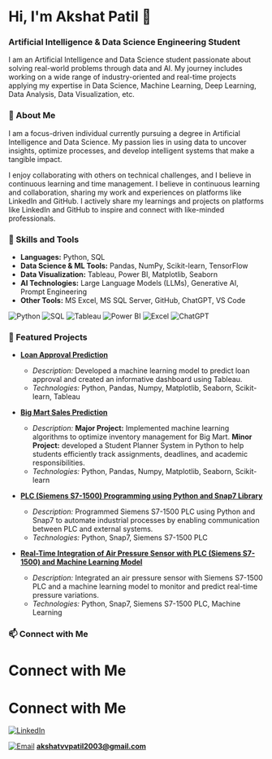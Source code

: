 # Hi, I'm Akshat Patil 👋
### Artificial Intelligence & Data Science Engineering Student
I am an Artificial Intelligence and Data Science student passionate about solving real-world problems through data and AI. My journey includes working on a wide range of industry-oriented and real-time projects applying my expertise in Data Science, Machine Learning, Deep Learning, Data Analysis, Data Visualization, etc.

### 🌟 About Me
I am a focus-driven individual currently pursuing a degree in Artificial Intelligence and Data Science. My passion lies in using data to uncover insights, optimize processes, and develop intelligent systems that make a tangible impact.

I enjoy collaborating with others on technical challenges, and I believe in continuous learning and time management. I believe in continuous learning and collaboration, sharing my work and experiences on platforms like LinkedIn and GitHub.
I actively share my learnings and projects on platforms like LinkedIn and GitHub to inspire and connect with like-minded professionals.

### 🚀 Skills and Tools

- **Languages:** Python, SQL
- **Data Science & ML Tools:** Pandas, NumPy, Scikit-learn, TensorFlow
- **Data Visualization:** Tableau, Power BI, Matplotlib, Seaborn
- **AI Technologies:** Large Language Models (LLMs), Generative AI, Prompt Engineering
- **Other Tools:** MS Excel, MS SQL Server, GitHub, ChatGPT, VS Code

![Python](https://img.shields.io/badge/Python-3776AB?style=for-the-badge&logo=python&logoColor=white)
![SQL](https://img.shields.io/badge/SQL-4479A1?style=for-the-badge&logo=postgresql&logoColor=white)
![Tableau](https://img.shields.io/badge/Tableau-E97627?style=for-the-badge&logo=tableau&logoColor=white)
![Power BI](https://img.shields.io/badge/Power%20BI-F2C811?style=for-the-badge&logo=powerbi&logoColor=white)
![Excel](https://img.shields.io/badge/Microsoft%20Excel-217346?style=for-the-badge&logo=microsoftexcel&logoColor=white)
![ChatGPT](https://img.shields.io/badge/ChatGPT-412991?style=for-the-badge&logo=openai&logoColor=white)


### 📂 Featured Projects
  
- **[Loan Approval Prediction](https://github.com/akshat-patil/Technokraft-Internship)**  
  - *Description:* Developed a machine learning model to predict loan approval and created an informative dashboard using Tableau.
  - *Technologies:* Python, Pandas, Numpy, Matplotlib, Seaborn, Scikit-learn, Tableau

- **[Big Mart Sales Prediction](https://github.com/akshat-patil/Academor-Internship)**  
  - *Description:* 
**Major Project:** Implemented machine learning algorithms to optimize inventory management for Big Mart.
**Minor Project:** developed a Student Planner System in Python to help students efficiently track assignments, deadlines, and academic responsibilities.
  - *Technologies:* Python, Pandas, Numpy, Matplotlib, Seaborn, Scikit-learn

- **[PLC (Siemens S7-1500) Programming using Python and Snap7 Library](https://github.com/akshat-patil/TDK-Internship)**  
  - *Description:* Programmed Siemens S7-1500 PLC using Python and Snap7 to automate industrial processes by enabling communication between PLC and external systems.
  - *Technologies:* Python, Snap7, Siemens S7-1500 PLC

- **[Real-Time Integration of Air Pressure Sensor with PLC (Siemens S7-1500) and Machine Learning Model](https://github.com/akshat-patil/TDK-Internship)**  
  - *Description:* Integrated an air pressure sensor with Siemens S7-1500 PLC and a machine learning model to monitor and predict real-time pressure variations.
  - *Technologies:* Python, Snap7, Siemens S7-1500 PLC, Machine Learning



### 📫 Connect with Me

# Connect with Me
# Connect with Me

[![LinkedIn](https://img.shields.io/badge/LinkedIn-0077B5?style=for-the-badge&logo=linkedin&logoColor=white)](https://www.linkedin.com/in/akshat-patil-468564283/)

[![Email](https://img.shields.io/badge/Email-D14836?style=for-the-badge&logo=gmail&logoColor=white)](mailto:akshatvvpatil2003@gmail.com) **akshatvvpatil2003@gmail.com**


